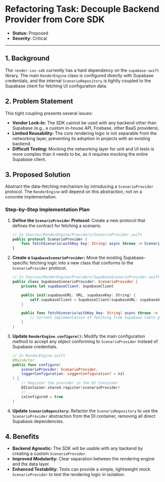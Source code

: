 
# Refactoring Task: Decouple Backend Provider from Core SDK

- **Status:** Proposed
- **Severity:** Critical

---

## 1. Background

The `render-ios-sdk` currently has a hard dependency on the `supabase-swift` library. The main `RenderEngine` class is configured directly with Supabase credentials, and the internal `ScenarioRepository` is tightly coupled to the Supabase client for fetching UI configuration data.

## 2. Problem Statement

This tight coupling presents several issues:

- **Vendor Lock-In:** The SDK cannot be used with any backend other than Supabase (e.g., a custom in-house API, Firebase, other BaaS providers).
- **Limited Reusability:** The core rendering logic is not separable from the networking layer, preventing its adoption in projects with an existing backend.
- **Difficult Testing:** Mocking the networking layer for unit and UI tests is more complex than it needs to be, as it requires mocking the entire Supabase client.

## 3. Proposed Solution

Abstract the data-fetching mechanism by introducing a `ScenarioProvider` protocol. The `RenderEngine` will depend on this abstraction, not on a concrete implementation.

### Step-by-Step Implementation Plan

1.  **Define the `ScenarioProvider` Protocol:**
    Create a new protocol that defines the contract for fetching a scenario.

    ```swift
    // In Sources/RenderEngine/Providers/ScenarioProvider.swift
    public protocol ScenarioProvider {
        func fetchScenario(withKey key: String) async throws -> Scenario
    }
    ```

2.  **Create a `SupabaseScenarioProvider`:**
    Move the existing Supabase-specific fetching logic into a new class that conforms to the `ScenarioProvider` protocol.

    ```swift
    // In Sources/RenderEngine/Providers/SupabaseScenarioProvider.swift
    public class SupabaseScenarioProvider: ScenarioProvider {
        private let supabaseClient: SupabaseClient

        public init(supabaseURL: URL, supabaseKey: String) {
            self.supabaseClient = SupabaseClient(supabaseURL: supabaseURL, supabaseKey: supabaseKey)
        }

        public func fetchScenario(withKey key: String) async throws -> Scenario {
            // Current implementation of fetching from Supabase table goes here
        }
    }
    ```

3.  **Update `RenderEngine.configure()`:**
    Modify the main configuration method to accept any object conforming to `ScenarioProvider` instead of Supabase credentials.

    ```swift
    // In RenderEngine.swift
    @MainActor
    public func configure(
        scenarioProvider: ScenarioProvider,
        loggerConfiguration: LoggerConfiguration? = nil
    ) {
        // Register the provider in the DI Container
        DIContainer.shared.register(scenarioProvider)
        // ...
        isConfigured = true
    }
    ```

4.  **Update `ScenarioRepository`:**
    Refactor the `ScenarioRepository` to use the `ScenarioProvider` abstraction from the DI container, removing all direct Supabase dependencies.

## 4. Benefits

- **Backend Agnostic:** The SDK will be usable with any backend by creating a custom `ScenarioProvider`.
- **Improved Modularity:** Clear separation between the rendering engine and the data layer.
- **Enhanced Testability:** Tests can provide a simple, lightweight mock `ScenarioProvider` to test the rendering logic in isolation.
